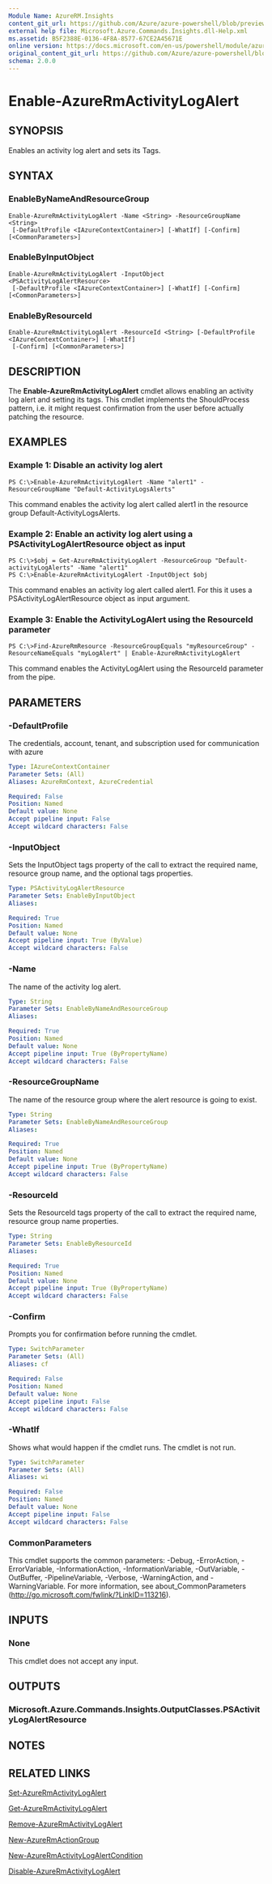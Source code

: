 ```yaml
---
Module Name: AzureRM.Insights
content_git_url: https://github.com/Azure/azure-powershell/blob/preview/src/ResourceManager/Insights/Commands.Insights/help/Enable-AzureRmActivityLogAlert.md
external help file: Microsoft.Azure.Commands.Insights.dll-Help.xml
ms.assetid: B5F2388E-0136-4F8A-8577-67CE2A45671E
online version: https://docs.microsoft.com/en-us/powershell/module/azurerm.insights/enable-azurermactivitylogalert
original_content_git_url: https://github.com/Azure/azure-powershell/blob/preview/src/ResourceManager/Insights/Commands.Insights/help/Enable-AzureRmActivityLogAlert.md
schema: 2.0.0
---
```


# Enable-AzureRmActivityLogAlert

## SYNOPSIS
Enables an activity log alert and sets its Tags.

## SYNTAX

### EnableByNameAndResourceGroup
```
Enable-AzureRmActivityLogAlert -Name <String> -ResourceGroupName <String>
 [-DefaultProfile <IAzureContextContainer>] [-WhatIf] [-Confirm] [<CommonParameters>]
```

### EnableByInputObject
```
Enable-AzureRmActivityLogAlert -InputObject <PSActivityLogAlertResource>
 [-DefaultProfile <IAzureContextContainer>] [-WhatIf] [-Confirm] [<CommonParameters>]
```

### EnableByResourceId
```
Enable-AzureRmActivityLogAlert -ResourceId <String> [-DefaultProfile <IAzureContextContainer>] [-WhatIf]
 [-Confirm] [<CommonParameters>]
```

## DESCRIPTION
The **Enable-AzureRmActivityLogAlert** cmdlet allows enabling an activity log alert and setting its tags.
This cmdlet implements the ShouldProcess pattern, i.e. it might request confirmation from the user before actually patching the resource.

## EXAMPLES

### Example 1: Disable an activity log alert
```
PS C:\>Enable-AzureRmActivityLogAlert -Name "alert1" -ResourceGroupName "Default-ActivityLogsAlerts"
```

This command enables the activity log alert called alert1 in the resource group Default-ActivityLogsAlerts.

### Example 2: Enable an activity log alert using a PSActivityLogAlertResource object as input
```
PS C:\>$obj = Get-AzureRmActivityLogAlert -ResourceGroup "Default-activityLogAlerts" -Name "alert1"
PS C:\>Enable-AzureRmActivityLogAlert -InputObject $obj
```

This command enables an activity log alert called alert1. For this it uses a PSActivityLogAlertResource object as input argument.

### Example 3: Enable the ActivityLogAlert using the ResourceId parameter
```
PS C:\>Find-AzureRmResource -ResourceGroupEquals "myResourceGroup" -ResourceNameEquals "myLogAlert" | Enable-AzureRmActivityLogAlert
```

This command enables the ActivityLogAlert using the ResourceId parameter from the pipe.

## PARAMETERS

### -DefaultProfile
The credentials, account, tenant, and subscription used for communication with azure

```yaml
Type: IAzureContextContainer
Parameter Sets: (All)
Aliases: AzureRmContext, AzureCredential

Required: False
Position: Named
Default value: None
Accept pipeline input: False
Accept wildcard characters: False
```

### -InputObject
Sets the InputObject tags property of the call to extract the required name, resource group name, and the optional tags properties.

```yaml
Type: PSActivityLogAlertResource
Parameter Sets: EnableByInputObject
Aliases: 

Required: True
Position: Named
Default value: None
Accept pipeline input: True (ByValue)
Accept wildcard characters: False
```

### -Name
The name of the activity log alert.

```yaml
Type: String
Parameter Sets: EnableByNameAndResourceGroup
Aliases: 

Required: True
Position: Named
Default value: None
Accept pipeline input: True (ByPropertyName)
Accept wildcard characters: False
```

### -ResourceGroupName
The name of the resource group where the alert resource is going to exist.

```yaml
Type: String
Parameter Sets: EnableByNameAndResourceGroup
Aliases: 

Required: True
Position: Named
Default value: None
Accept pipeline input: True (ByPropertyName)
Accept wildcard characters: False
```

### -ResourceId
Sets the ResourceId tags property of the call to extract the required name, resource group name properties.

```yaml
Type: String
Parameter Sets: EnableByResourceId
Aliases: 

Required: True
Position: Named
Default value: None
Accept pipeline input: True (ByPropertyName)
Accept wildcard characters: False
```

### -Confirm
Prompts you for confirmation before running the cmdlet.

```yaml
Type: SwitchParameter
Parameter Sets: (All)
Aliases: cf

Required: False
Position: Named
Default value: None
Accept pipeline input: False
Accept wildcard characters: False
```

### -WhatIf
Shows what would happen if the cmdlet runs. The cmdlet is not run.

```yaml
Type: SwitchParameter
Parameter Sets: (All)
Aliases: wi

Required: False
Position: Named
Default value: None
Accept pipeline input: False
Accept wildcard characters: False
```

### CommonParameters
This cmdlet supports the common parameters: -Debug, -ErrorAction, -ErrorVariable, -InformationAction, -InformationVariable, -OutVariable, -OutBuffer, -PipelineVariable, -Verbose, -WarningAction, and -WarningVariable. For more information, see about_CommonParameters (http://go.microsoft.com/fwlink/?LinkID=113216).

## INPUTS

### None
This cmdlet does not accept any input.

## OUTPUTS

### Microsoft.Azure.Commands.Insights.OutputClasses.PSActivityLogAlertResource

## NOTES

## RELATED LINKS

[Set-AzureRmActivityLogAlert](./Set-AzureRmActivityLogAlert.md)

[Get-AzureRmActivityLogAlert](./Get-AzureRmActivityLogAlert.md)

[Remove-AzureRmActivityLogAlert](./Remove-AzureRmActivityLogAlert.md)

[New-AzureRmActionGroup](./New-AzureRmActionGroup.md)

[New-AzureRmActivityLogAlertCondition](./Get-AzureRmActivityLogAlertCondition.md)

[Disable-AzureRmActivityLogAlert](./Disable-AzureRmActivityLogAlert.md)